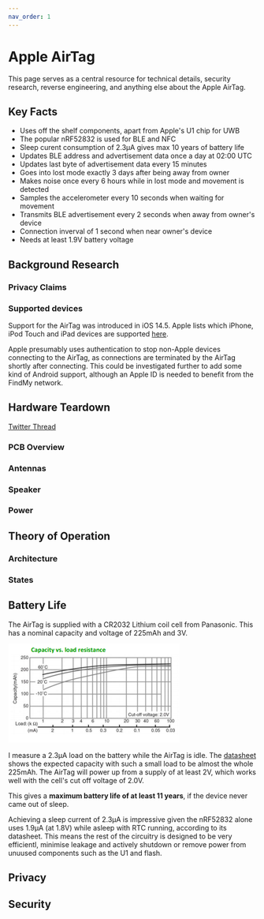 ```yaml
---
nav_order: 1
---
```


# Apple AirTag

This page serves as a central resource for technical details, security research, reverse engineering, and anything else about the Apple AirTag.

## Key Facts

- Uses off the shelf components, apart from Apple's U1 chip for UWB
- The popular nRF52832 is used for BLE and NFC
- Sleep curent consumption of 2.3µA gives max 10 years of battery life
- Updates BLE address and advertisement data once a day at 02:00 UTC
- Updates last byte of advertisement data every 15 minutes
- Goes into lost mode exactly 3 days after being away from owner
- Makes noise once every 6 hours while in lost mode and movement is detected
- Samples the accelerometer every 10 seconds when waiting for movement
- Transmits BLE advertisement every 2 seconds when away from owner's device
- Connection inverval of 1 second when near owner's device
- Needs at least 1.9V battery voltage

## Background Research

### Privacy Claims

### Supported devices

Support for the AirTag was introduced in iOS 14.5. Apple lists which iPhone, iPod Touch and iPad devices are supported [here](https://support.apple.com/en-gb/HT211348).

Apple presumably uses authentication to stop non-Apple devices connecting to the AirTag, as connections are terminated by the AirTag shortly after connecting. This could be investigated further to add some kind of Android support, although an Apple ID is needed to benefit from the FindMy network.


## Hardware Teardown

[Twitter Thread](https://twitter.com/adamcatley/status/1388196843184697346)

### PCB Overview

### Antennas

### Speaker

### Power

## Theory of Operation

### Architecture

### States

## Battery Life

The AirTag is supplied with a CR2032 Lithium coil cell from Panasonic. This has a nominal capacity and voltage of 225mAh and 3V.

![](img/airtag/CR2032%20discharge.png)

I measure a 2.3µA load on the battery while the AirTag is idle. The [datasheet](https://industrial.panasonic.com/cdbs/www-data/pdf2/AAA4000/AAA4000C321.pdf) shows the expected capacity with such a small load to be almost the whole 225mAh. The AirTag will power up from a supply of at least 2V, which works well with the cell's cut off voltage of 2.0V.

This gives a **maximum battery life of at least 11 years**, if the device never came out of sleep.

Achieving a sleep current of 2.3µA is impressive given the nRF52832 alone uses 1.9µA (at 1.8V) while asleep with RTC running, according to its datasheet. This means the rest of the circuitry is designed to be very efficientl, minimise leakage and actively shutdown or remove power from unuused components such as the U1 and flash.

## Privacy

## Security
